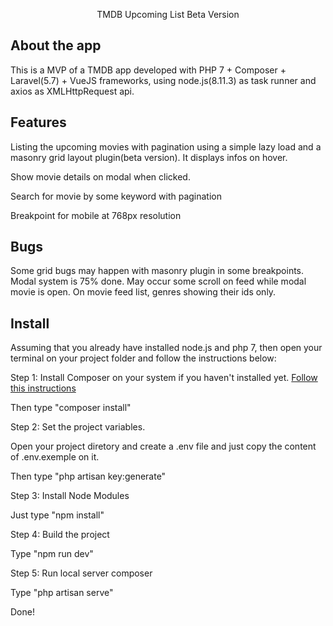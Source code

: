 <p align="center">TMDB Upcoming List Beta Version</p>

## About the app

This is a MVP of a TMDB app developed with PHP 7 + Composer + Laravel(5.7) + VueJS frameworks, using node.js(8.11.3) as task runner and axios as XMLHttpRequest api.

## Features

Listing the upcoming movies with pagination using a simple lazy load and a masonry grid layout plugin(beta version). It displays infos on hover.

Show movie details on modal when clicked.

Search for movie by some keyword with pagination

Breakpoint for mobile at 768px resolution

## Bugs

Some grid bugs may happen with masonry plugin in some breakpoints.
Modal system is 75% done. May occur some scroll on feed while modal movie is open.
On movie feed list, genres showing their ids only.


## Install

Assuming that you already have installed node.js and php 7, then open your terminal on your project folder and follow the instructions below:

Step 1: Install Composer on your system if you haven't installed yet.
<a href="https://getcomposer.org/doc/00-intro.md#installation-linux-unix-macos" target="_blank" > Follow this instructions</a>

Then type "composer install"

Step 2: Set the project variables.

Open your project diretory and create a .env file and just copy the content of .env.exemple on it.

Then type "php artisan key:generate"

Step 3: Install Node Modules 

Just type "npm install"

Step 4: Build the project

Type "npm run dev"

Step 5: Run local server composer

Type "php artisan serve"

Done!

